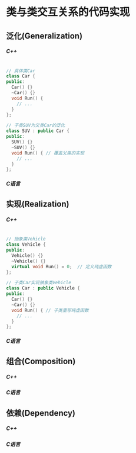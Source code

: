 # 类与类交互关系的代码实现

## 泛化(Generalization)

##### C++
``` c++

// 具体类Car
class Car {
public:
  Car() {}
  ~Car() {}
  void Run() {
    // ...
  }
};

// 子类SUV为父类Car的泛化
class SUV : public Car {
public:
  SUV() {}
  ~SUV() {}
  void Run() { // 覆盖父类的实现
    // ...
  }
};
```

##### C语言

## 实现(Realization)

##### C++
``` c++

// 抽象类Vehicle
class Vehicle {
public:
  Vehicle() {}
  ~Vehicle() {}
  virtual void Run() = 0;  // 定义纯虚函数
};

// 子类Car实现抽象类Vehicle
class Car : public Vehicle {
public:
  Car() {}
  ~Car() {}
  void Run() { // 子类重写纯虚函数
    // ...
  }
};


```
##### C语言

## 组合(Composition)

##### C++
##### C语言

## 依赖(Dependency)

##### C++
##### C语言
